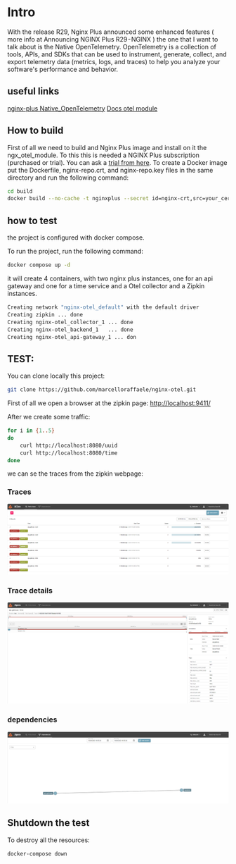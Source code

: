 # Intro
With the release R29, Nginx Plus announced some enhanced features ( more info at Announcing NGINX Plus R29 - NGINX ) the one that I want to talk about is the Native OpenTelemetry.
OpenTelemetry is a collection of tools, APIs, and SDKs that can be used to instrument, generate, collect, and export telemetry data (metrics, logs, and traces) to help you analyze your software's performance and behavior.

## useful links

[nginx-plus Native_OpenTelemetry](https://www.nginx.com/blog/nginx-plus-r29-released/#_Native_OpenTelemetry)
[Docs otel module](https://nginx.org/en/docs/ngx_otel_module.html)



## How to build
First of all we need to build and Nginx Plus image and install on it the ngx_otel_module. To this this is needed a NGINX Plus subscription (purchased or trial). You can ask a [trial from here](https://www.nginx.com/free-trial-request/).
To create a Docker image put the Dockerfile, nginx-repo.crt, and nginx-repo.key files in the same directory and run the following command:

```bash
cd build
docker build --no-cache -t nginxplus --secret id=nginx-crt,src=your_cert_file --secret id=nginx-key,src=your_key_file .
```

## how to test
the project is configured with docker compose.

To run the project, run the following command:

```bash
docker compose up -d
```

it will create 4 containers, with two nginx plus instances, one for an api gateway and one for a time service and a Otel collector and a Zipkin instances.

```bash
Creating network "nginx-otel_default" with the default driver
Creating zipkin ... done
Creating nginx-otel_collector_1 ... done
Creating nginx-otel_backend_1   ... done
Creating nginx-otel_api-gateway_1 ... don
```


## TEST:
You can clone locally this project:
```bash
git clone https://github.com/marcelloraffaele/nginx-otel.git
```

First of all we open a browser at the zipkin page: [http://localhost:9411/](http://localhost:9411/)

After we create some traffic:
```bash
for i in {1..5}
do
    curl http://localhost:8080/uuid
    curl http://localhost:8080/time
done

```

we can se the traces from the zipkin webpage:
### Traces
![zipkin-traces](/images/zipkin-traces.png)

### Trace details
![zipkin-trace-details](/images/zipkin-trace-details.png)

### dependencies
![zipkin-dependencies](/images/zipkin-dependencies.png)


## Shutdown the test
To destroy all the resources:
```bash
docker-compose down
```